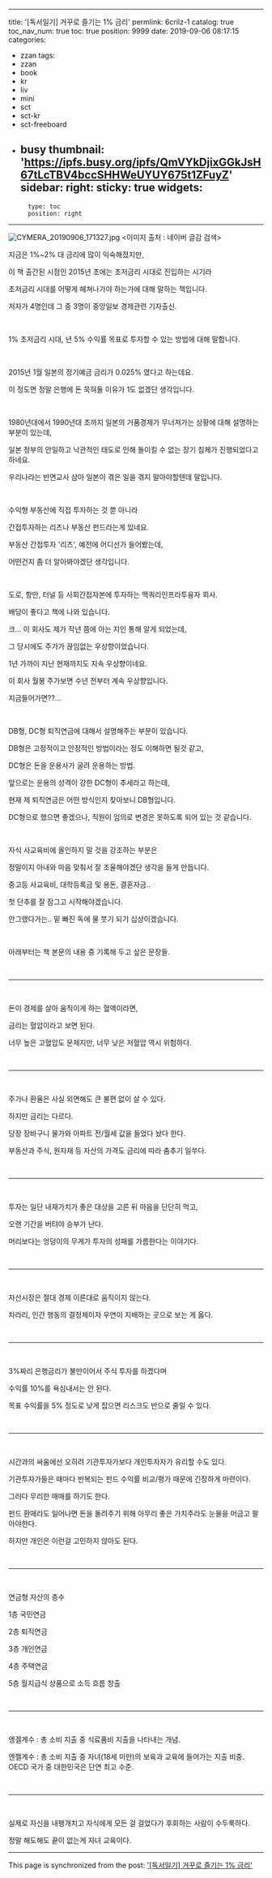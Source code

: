 
---
title: '[독서일기] 거꾸로 즐기는 1% 금리'
permlink: 6crilz-1
catalog: true
toc_nav_num: true
toc: true
position: 9999
date: 2019-09-06 08:17:15
categories:
- zzan
tags:
- zzan
- book
- kr
- liv
- mini
- sct
- sct-kr
- sct-freeboard
- busy
thumbnail: 'https://ipfs.busy.org/ipfs/QmVYkDjixGGkJsH67tLcTBV4bccSHHWeUYUY675t1ZFuyZ'
sidebar:
    right:
        sticky: true
widgets:
    -
        type: toc
        position: right
---


![CYMERA_20190906_171327.jpg](https://ipfs.busy.org/ipfs/QmVYkDjixGGkJsH67tLcTBV4bccSHHWeUYUY675t1ZFuyZ)
<이미지 출처 : 네이버 글감 검색>

지금은 1%~2% 대 금리에 많이 익숙해졌지만,

이 책 출간된 시점인 2015년 초에는 초저금리 시대로 진입하는 시기라 

초저금리 시대를 어떻게 헤쳐나가야 하는가에 대해 말하는 책입니다.

저자가 4명인데 그 중 3명이 중앙일보 경제관련 기자출신.

​

1% 초저금리 시대, 년 5% 수익률 목표로 투자할 수 있는 방법에 대해 말합니다.

​

2015년 1월 일본의 정기예금 금리가 0.025% 였다고 하는데요.

이 정도면 정말 은행에 돈 묵혀둘 이유가 1도 없겠단 생각입니다.

​

1980년대에서 1990년대 초까지 일본의 거품경제가 무너져가는 상황에 대해 설명하는 부분이 있는데,

일본 정부의 안일하고 낙관적인 태도로 인해 돌이킬 수 없는 장기 침체가 진행되었다고 하네요.

우리나라는 반면교사 삼아 일본이 겪은 일을 겪지 말아야할텐데 말입니다.

​

수익형 부동산에 직접 투자하는 것 뿐 아니라

간접투자하는 리츠나 부동산 펀드라는게 있네요.

부동산 간접투자 '리츠', 예전에 어디선가 들어봤는데,

어떤건지 좀 더 알아봐야겠단 생각입니다.

​

도로, 항만, 터널 등 사회간접자본에 투자하는 맥쿼리인프라투융자 회사. 

배당이 좋다고 책에 나와 있습니다.

크... 이 회사도 제가 작년 쯤에 아는 지인 통해 알게 되었는데,

그 당시에도 주가가 끊임없는 우상향이었습니다. 

1년 가까이 지난 현재까지도 지속 우상향이네요.

이 회사 월봉 주가보면 수년 전부터 계속 우상향입니다.

지금들어가면??... 

​

DB형, DC형 퇴직연금에 대해서 설명해주는 부분이 있습니다.

DB형은 고정적이고 안정적인 방법이라는 정도 이해하면 될것 같고,

DC형은 돈을 운용사가 굴려 운용하는 방법.

앞으로는 운용의 성격이 강한 DC형이 추세라고 하는데, 

현재 제 퇴직연금은 어떤 방식인지 찾아보니 DB형입니다.

DC형으로 했으면 좋겠으나, 직원이 임의로 변경은 못하도록 되어 있는 것 같습니다.

​

자식 사교육비에 올인하지 말 것을 강조하는 부분은 

정말이지 아내와 마음 맞춰서 잘 조율해야겠단 생각을 들게 만듭니다.

중고등 사교육비, 대학등록금 및 용돈, 결혼자금..

첫 단추를 잘 잠그고 시작해야겠습니다. 

안그랬다가는.. 밑 빠진 독에 물 붓기 되기 십상이겠습니다.

​

아래부터는 책 본문의 내용 중 기록해 두고 싶은 문장들.

​

***

​

돈이 경제를 살아 움직이게 하는 혈액이라면,

금리는 혈압이라고 보면 된다.

너무 높은 고혈압도 문제지만, 너무 낮은 저혈압 역시 위험하다.

​

***

​

주가나 환율은 사실 외면해도 큰 불편 없이 살 수 있다.

하지만 금리는 다르다.

당장 장바구니 물가와 아파트 전/월세 값을 들었다 놨다 한다.

부동산과 주식, 원자재 등 자산의 가격도 금리에 따라 춤추기 일쑤다.

​

***

​

투자는 일단 내재가치가 좋은 대상을 고른 뒤 마음을 단단히 먹고,

오랜 기간을 버텨야 승부가 난다.

머리보다는 엉덩이의 무게가 투자의 성패를 가름한다는 이야기다.

​

***

​

자산시장은 절대 경제 이론대로 움직이지 않는다.

차라리, 인간 행동의 결정체이자 우연이 지배하는 곳으로 보는 게 옳다.

​

***

​

3%짜리 은행금리가 불만이어서 주식 투자를 하겠다며 

수익률 10%를 욕심내서는 안 된다.

목표 수익률을 5% 정도로 낮게 잡으면 리스크도 반으로 줄일 수 있다.

​

***

​

시간과의 싸움에선 오히려 기관투자가보다 개인투자자가 유리할 수도 있다.

기관투자가들은 때마다 반복되는 펀드 수익률 비교/평가 때문에 긴장하게 마련이다.

그러다 무리한 매매를 하기도 한다. 

펀드 환매라도 일어나면 돈을 돌려주기 위해 아무리 좋은 가치주라도 눈물을 머금고 팔아야한다. 

하지만 개인은 이런걸 고민하지 않아도 된다.

​

***

​

연금형 자산의 층수

1층 국민연금

2층 퇴직연금

3층 개인연금

4층 주택연금

5층 월지급식 상품으로 소득 흐름 창출

​

***

​

엥겔계수 : 총 소비 지출 중 식료품비 지출을 나타내는 개념.

엔젤계수 : 총 소비 지출 중 자녀(18세 미만)의 보육과 교육에 들어가는 지출 비중. OECD 국가 중 대한민국은 단연 최고 수준.

​

***

​

실제로 자신을 내팽개치고 자식에게 모든 걸 걸었다가 후회하는 사람이 수두룩하다.

정말 해도해도 끝이 없는게 자녀 교육이다.

- - -

This page is synchronized from the post: ['[독서일기] 거꾸로 즐기는 1% 금리'](https://steemit.com/@lucky2015/6crilz-1)
